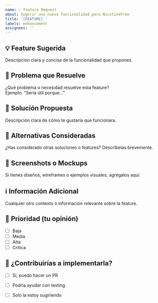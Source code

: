 ```yaml
---
name: 💡 Feature Request
about: Sugerir una nueva funcionalidad para NicotineFree
title: '[FEATURE] '
labels: enhancement
assignees: ''
---
```


## 💡 Feature Sugerida

Descripción clara y concisa de la funcionalidad que propones.

## 🎯 Problema que Resuelve

¿Qué problema o necesidad resuelve esta feature?  
Ejemplo: "Sería útil porque..."

## 🔧 Solución Propuesta

Descripción clara de cómo te gustaría que funcionara.

## 🤔 Alternativas Consideradas

¿Has considerado otras soluciones o features? Descríbelas brevemente.

## 📸 Screenshots o Mockups

Si tienes diseños, wireframes o ejemplos visuales, agrégalos aquí.

## ℹ️ Información Adicional

Cualquier otro contexto o información relevante sobre la feature.

## 🎨 Prioridad (tu opinión)

- [ ] Baja
- [ ] Media
- [ ] Alta
- [ ] Crítica

## 👥 ¿Contribuirías a implementarla?

- [ ] Sí, puedo hacer un PR
- [ ] Podría ayudar con testing
- [ ] Solo la estoy sugiriendo

